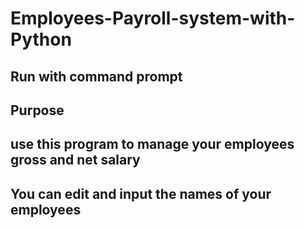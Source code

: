 # Employees-Payroll-system-with-Python
## Run with command prompt
## Purpose
## use this program to manage your employees gross and net salary
## You can edit and input the names of your employees
